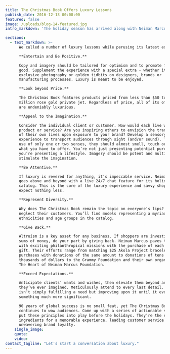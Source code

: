 ```yaml
---
title: The Christmas Book Offers Luxury Lessons
publish_date: 2016-12-13 00:00:00
featured: false
image: /uploads/blog-14-featured.jpg
intro_markdown: 'The holiday season has arrived along with Neiman Marcus’ annual catalog, The Christmas Book. Celebrating the 90th year of the historic publication, the storied purveyor of luxury goods offers elegant products as well as fantasy purchases that lie beyond our wildest dreams.​'

sections:
  - text_markdown: >-
      We culled a number of luxury lessons while perusing its latest edition…

      **Entertain and Be Positive.**

      Copy and imagery should be tailored for optimism and to promote feeling
      good. Supplement the experience with a special extra - whether it be
      exclusive photography or golden tidbits on designers, brands or
      manufacturing processes. Luxury is meant to be enjoyed.

      **Look beyond Price.**

      The Christmas Book features products priced from less than $50 to a $1.5
      million rose gold private jet. Regardless of price, all of its offerings
      are undeniably luxurious.

      **Appeal to the Imagination.**

      Consider the individual client or customer. How would each live with your
      product or service? Are you inspiring others to envision the transformation
      of their own lives upon exposure to your brand? Develop a sensory
      experience to transport audiences through sight (and/or sound). Through the
      use of only one or two senses, they should almost smell, touch or taste
      what you have to offer. You’re not just presenting potential purchases,
      you’re presenting a lifestyle. Imagery should be potent and multifaceted to
      stimulate the imagination.

      **Be Attentive.**

      If luxury is revered for anything, it’s impeccable service. Neiman Marcus
      goes above and beyond with a live 24/7 chat feature for its holiday
      catalog. This is the core of the luxury experience and savvy shoppers
      expect nothing less.

      **Represent Diversity.**

      Why does The Christmas Book remain the topic on everyone’s lips? They don’t
      neglect their customers. You’ll find models representing a myriad of
      ethnicities and age groups in the catalog.

      **Give Back.**

      Altruism is a key asset for any business. If shoppers are investing serious
      sums of money, do your part by giving back. Neiman Marcus paves the way
      with exciting philanthropical missions with the purchase of each fantasy
      gift. Their efforts range from matching $25 Akola Project bracelet
      purchases with donations of the same amount to donations of tens of
      thousands of dollars to the Grammy Foundation and their own organization,
      The Heart of Neiman Marcus Foundation.

      **Exceed Expectations.**

      Anticipate clients’ wants and wishes, then elevate them beyond anything
      they’ve ever imagined. Meticulously attend to every last detail. The aim
      isn’t simply fulfilling a need but improving upon it until it evolves into
      something much more significant.

      90 years of global success is no small feat, yet The Christmas Book
      continues to wow audiences. Come up with a series of actionable steps to
      put these principles into play before the holidays. They’re the essential
      ingredients for a memorable experience, leading customer service and
      unwavering brand loyalty.​
    single_image:
    quote:
    video:
contact_tagline: "Let's start a conversation about luxury."
---
```




